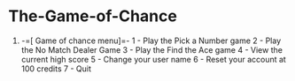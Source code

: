 # The-Game-of-Chance
1. -=[ Game of chance menu]=-
	1 - Play the Pick a Number game
  2 - Play the No Match Dealer Game
	3 - Play the Find the Ace game 
	4 - View the current high score
	5 - Change your user name
	6 - Reset your account at 100 credits
	7 - Quit
